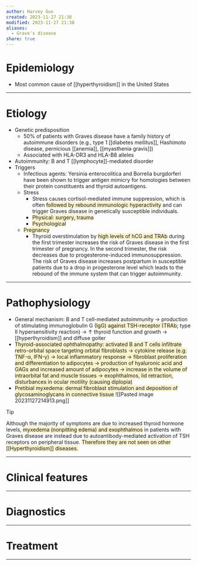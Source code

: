 ```yaml
---
author: Harvey Guo
created: 2023-11-27 21:38
modified: 2023-11-27 21:38
aliases:
  - Grave's disease
share: true
---
```

# Epidemiology
- Most common cause of [[hyperthyroidism]] in the United States

---
# Etiology
- Genetic predisposition
	- 50% of patients with Graves disease have a family history of autoimmune disorders (e.g., type 1 [[diabetes mellitus]], Hashimoto disease, pernicious [[anemia]], [[myasthenia gravis]])
	- Associated with HLA-DR3 and HLA-B8 alleles
- Autoimmunity: B and T [[lymphocyte]]-mediated disorder
- Triggers
	- Infectious agents: Yersinia enterocolitica and Borrelia burgdorferi have been shown to trigger antigen mimicry for homologies between their protein constituents and thyroid autoantigens.
	- Stress 
		- Stress causes cortisol-mediated immune suppression, which is often <span style="background:rgba(240, 200, 0, 0.2)">followed by rebound immunologic hyperactivity</span> and can trigger Graves disease in genetically susceptible individuals.
		- <span style="background:rgba(240, 200, 0, 0.2)">Physical: surgery, trauma</span>
		- <span style="background:rgba(240, 200, 0, 0.2)">Psychological</span>
	- <span style="background:rgba(240, 200, 0, 0.2)">Pregnancy</span>
		- Thyroid overstimulation by <span style="background:rgba(240, 200, 0, 0.2)">high levels of hCG and TRAb</span> during the first trimester increases the risk of Graves disease in the first trimester of pregnancy. In the second trimester, the risk decreases due to progesterone-induced immunosuppression. The risk of Graves disease increases postpartum in susceptible patients due to a drop in progesterone level which leads to the rebound of the immune system that can trigger autoimmunity.

---
# Pathophysiology
- General mechanism: B and T cell-mediated autoimmunity → production of stimulating immunoglobulin G <span style="background:rgba(240, 200, 0, 0.2)">(IgG) against TSH-receptor (TRAb</span>; type II hypersensitivity reaction) → ↑ thyroid function and growth → [[hyperthyroidism]] and diffuse goiter
- <span style="background:rgba(240, 200, 0, 0.2)">Thyroid-associated ophthalmopathy: activated B and T cells infiltrate retro-orbital space targeting orbital fibroblasts → cytokine release (e.g. TNF-α, IFN-γ) → local inflammatory response → fibroblast proliferation and differentiation to adipocytes → production of hyaluronic acid and GAGs and increased amount of adipocytes → increase in the volume of intraorbital fat and muscle tissues → exophthalmos, lid retraction, disturbances in ocular motility (causing diplopia)</span>
- <span style="background:rgba(240, 200, 0, 0.2)">Pretibial myxedema: dermal fibroblast stimulation and deposition of glycosaminoglycans in connective tissue</span>
![[Pasted image 20231127214913.png]]
>[!tip] 
>Although the majority of symptoms are due to increased thyroid hormone levels, <span style="background:rgba(240, 200, 0, 0.2)">myxedema (nonpitting edema) and exophthalmos</span> in patients with Graves disease are instead due to autoantibody-mediated activation of TSH receptors on peripheral tissue. <span style="background:rgba(240, 200, 0, 0.2)">Therefore they are not seen on other [[Hyperthyroidism]] diseases.</span>

---
# Clinical features


---
# Diagnostics


---
# Treatment


---
